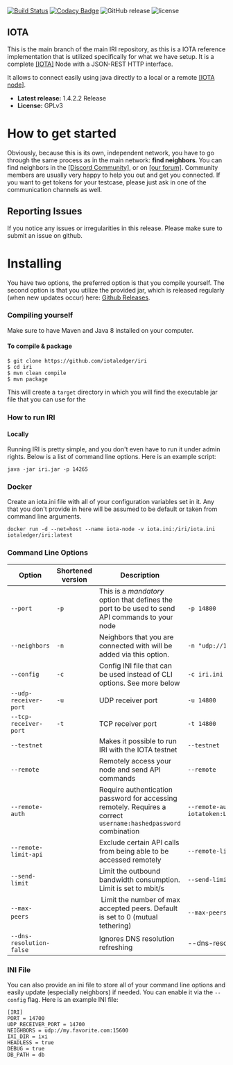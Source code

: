 [![Build Status](https://travis-ci.org/iotaledger/iri.svg?branch=dev)](https://travis-ci.org/iotaledger/iri)
[![Codacy Badge](https://api.codacy.com/project/badge/Grade/dba5b7ae42024718893991e767390135)](https://www.codacy.com/app/alon-e/iri?utm_source=github.com&amp;utm_medium=referral&amp;utm_content=iotaledger/iri&amp;utm_campaign=Badge_Grade)
![GitHub release](https://img.shields.io/github/release/iotaledger/iri.svg)
![license](https://img.shields.io/github/license/iotaledger/iri.svg)

## IOTA

This is the main branch of the main IRI repository, as this is a IOTA reference implementation that is utilized specifically for what we have setup. It is a complete [[IOTA]](http://iota.org/) Node with a JSON-REST HTTP interface.

It allows to connect easily using java directly to a local or a remote [[IOTA node]](http://learn.iota.org/).

* **Latest release:** 1.4.2.2 Release
* **License:** GPLv3

# How to get started

Obviously, because this is its own, independent network, you have to go through the same process as in the main network: **find neighbors**. You can find neighbors in the [[Discord Community]](https://discord.gg/7Gu2mG5), or on [[our forum]](https://forum.iota.org/). Community members are usually very happy to help you out and get you connected. If you want to get tokens for your testcase, please just ask in one of the communication channels as well.

## Reporting Issues

If you notice any issues or irregularities in this release. Please make sure to submit an issue on github.


# Installing

You have two options, the preferred option is that you compile yourself. The second option is that you utilize the provided jar, which is released regularly (when new updates occur) here: [Github Releases](https://github.com/iotaledger/iri/releases).


### Compiling yourself  

Make sure to have Maven and Java 8 installed on your computer.

#### To compile & package
```
$ git clone https://github.com/iotaledger/iri
$ cd iri
$ mvn clean compile
$ mvn package
```

This will create a `target` directory in which you will find the executable jar file that you can use for the 

### How to run IRI 

#### Locally

Running IRI is pretty simple, and you don't even have to run it under admin rights. Below is a list of command line options. Here is an example script:

```
java -jar iri.jar -p 14265
```

### Docker

Create an iota.ini file with all of your configuration variables set in it.
Any that you don't provide in here will be assumed to be default or taken from
command line arguments.

`docker run -d --net=host --name iota-node -v iota.ini:/iri/iota.ini iotaledger/iri:latest`

### Command Line Options 

Option | Shortened version | Description | Example Input
--- | --- | --- | --- 
`--port` | `-p` | This is a *mandatory* option that defines the port to be used to send API commands to your node | `-p 14800`
`--neighbors` | `-n` | Neighbors that you are connected with will be added via this option. | `-n "udp://148.148.148.148:14265 udp://[2001:db8:a0b:12f0::1]:14265"`
`--config` | `-c` | Config INI file that can be used instead of CLI options. See more below | `-c iri.ini`
`--udp-receiver-port` | `-u` | UDP receiver port | `-u 14800`
`--tcp-receiver-port` | `-t` | TCP receiver port | `-t 14800`
`--testnet` | | Makes it possible to run IRI with the IOTA testnet | `--testnet`
`--remote` | | Remotely access your node and send API commands | `--remote`
`--remote-auth` | | Require authentication password for accessing remotely. Requires a correct `username:hashedpassword` combination | `--remote-auth iotatoken:LL9EZFNCHZCMLJLVUBCKJSWKFEXNYRHHMYS9XQLUZRDEKUUDOCMBMRBWJEMEDDXSDPHIGQULENCRVEYMO`
`--remote-limit-api` | | Exclude certain API calls from being able to be accessed remotely | `--remote-limit-api "attachToTangle, addNeighbors"`
`--send-limit`| | Limit the outbound bandwidth consumption. Limit is set to mbit/s | `--send-limit 1.0`
`--max-peers` | | Limit the number of max accepted peers. Default is set to 0 (mutual tethering) | `--max-peers 8`
`--dns-resolution-false` | | Ignores DNS resolution refreshing  | --dns-resolution-false	
### INI File

You can also provide an ini file to store all of your command line options and easily update (especially neighbors) if needed. You can enable it via the `--config` flag. Here is an example INI file:
```
[IRI]
PORT = 14700
UDP_RECEIVER_PORT = 14700
NEIGHBORS = udp://my.favorite.com:15600
IXI_DIR = ixi
HEADLESS = true
DEBUG = true
DB_PATH = db
```

